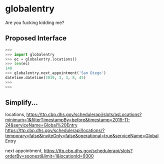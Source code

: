 # globalentry

Are you fucking kidding me?

## Proposed Interface

```python
>>> 
>>> import globalentry
>>> ec = globalentry.locations()
>>> len(ec)
140
>>> globalentry.next_appointment('San Diego')
datetime.datetime(2019, 3, 3, 8, 45)
>>> 
>>> 
```

## Simplify...

locations,
https://ttp.cbp.dhs.gov/schedulerapi/slots/asLocations?minimum=1&filterTimestampBy=before&timestamp=2019-11-24&serviceName=Global%20Entry
https://ttp.cbp.dhs.gov/schedulerapi/locations/?temporary=false&inviteOnly=false&operational=true&serviceName=Global Entry


next appointment,
https://ttp.cbp.dhs.gov/schedulerapi/slots?orderBy=soonest&limit=1&locationId=9300
